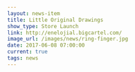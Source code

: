 ```yaml
---
layout: news-item
title: Little Original Drawings
show_type: Store Launch
link: http://enelojial.bigcartel.com/
image_url: /images/news/ring-finger.jpg
date: 2017-06-08 07:00:00
current: true
tags: news
---
```


